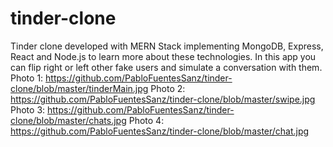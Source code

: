 # tinder-clone
Tinder clone developed with MERN Stack implementing MongoDB, Express, React and Node.js to learn more about these technologies.
In this app you can flip right or left other fake users and simulate a conversation with them.
Photo 1: https://github.com/PabloFuentesSanz/tinder-clone/blob/master/tinderMain.jpg
Photo 2: https://github.com/PabloFuentesSanz/tinder-clone/blob/master/swipe.jpg
Photo 3: https://github.com/PabloFuentesSanz/tinder-clone/blob/master/chats.jpg
Photo 4: https://github.com/PabloFuentesSanz/tinder-clone/blob/master/chat.jpg
